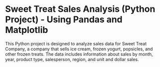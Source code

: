 # Sweet Treat Sales Analysis (Python Project) - Using Pandas and Matplotlib

This Python project is designed to analyze sales data for Sweet Treat Company, a company that sells ice cream, frozen yogurt, popsicles, and other frozen treats. The data includes information about sales by month, year, product type, salesperson, region, and unit and dollar sales.
